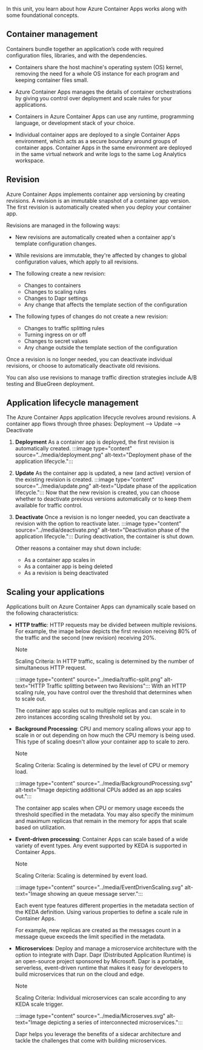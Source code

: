 In this unit, you learn about how Azure Container Apps works along with some foundational concepts.

## Container management

Containers bundle together an application’s code with required configuration files, libraries, and with the dependencies.

- Containers share the host machine's operating system (OS) kernel, removing the need for a whole OS instance for each program and keeping container files small.

- Azure Container Apps manages the details of container orchestrations by giving you control over deployment and scale rules for your applications.

- Containers in Azure Container Apps can use any runtime, programming language, or development stack of your choice.

- Individual container apps are deployed to a single Container Apps environment, which acts as a secure boundary around groups of container apps. Container Apps in the same environment are deployed in the same virtual network and write logs to the same Log Analytics workspace.

## Revision

Azure Container Apps implements container app versioning by creating revisions. A revision is an immutable snapshot of a container app version. The first revision is automatically created when you deploy your container app.

Revisions are managed in the following ways:

- New revisions are automatically created when a container app's template configuration changes.
- While revisions are immutable, they're affected by changes to global configuration values, which apply to all revisions.

- The following create a new revision:

  - Changes to containers
  - Changes to scaling rules
  - Changes to Dapr settings
  - Any change that affects the template section of the configuration

- The following types of changes do not create a new revision:
  - Changes to traffic splitting rules
  - Turning ingress on or off
  - Changes to secret values
  - Any change outside the template section of the configuration

Once a revision is no longer needed, you can deactivate individual revisions, or choose to automatically deactivate old revisions.

You can also use revisions to manage traffic direction strategies include A/B testing and BlueGreen deployment.

## Application lifecycle management

The Azure Container Apps application lifecycle revolves around revisions.
A container app flows through three phases: Deployment —> Update —> Deactivate

1. **Deployment**
   As a container app is deployed, the first revision is automatically created.
   :::image type="content" source="../media/deployment.png" alt-text="Deployment phase of the application lifecycle.":::

2. **Update**
   As the container app is updated, a new (and active) version of the existing revision is created.
   :::image type="content" source="../media/update.png" alt-text="Update phase of the application lifecycle.":::
   Now that the new revision is created, you can choose whether to deactivate previous versions automatically or to keep them available for traffic control.

3. **Deactivate**
   Once a revision is no longer needed, you can deactivate a revision with the option to reactivate later.
   :::image type="content" source="../media/deactivate.png" alt-text="Deactivation phase of the application lifecycle.":::
   During deactivation, the container is shut down.

   Other reasons a container may shut down include:

   - As a container app scales in
   - As a container app is being deleted
   - As a revision is being deactivated

## Scaling your applications

Applications built on Azure Container Apps can dynamically scale based on the following characteristics:

- **HTTP traffic**: HTTP requests may be divided between multiple revisions. For example, the image below depicts the first revision receiving 80% of the traffic and the second (new revision) receiving 20%.

  > [!NOTE]
  > Scaling Criteria: In HTTP traffic, scaling is determined by the number of simultaneous HTTP request.

  :::image type="content" source="../media/traffic-split.png" alt-text="HTTP Traffic splitting between two Revisions":::
  With an HTTP scaling rule, you have control over the threshold that determines when to scale out.

  The container app scales out to multiple replicas and can scale in to zero instances according scaling threshold set by you.

- **Background Processing**: CPU and memory scaling allows your app to scale in or out depending on how much the CPU memory is being used. This type of scaling doesn't allow your container app to scale to zero.

  > [!NOTE]
  > Scaling Criteria: Scaling is determined by the level of CPU or memory load.

  :::image type="content" source="../media/BackgroundProcessing.svg" alt-text="Image depicting additional CPUs added as an app scales out.":::

  The container app scales when CPU or memory usage exceeds the threshold specified in the metadata. You may also specify the minimum and maximum replicas that remain in the memory for apps that scale based on utilization.

- **Event-driven processing**: Container Apps can scale based of a wide variety of event types. Any event supported by KEDA is supported in Container Apps.

  > [!NOTE]
  > Scaling Criteria: Scaling is determined by event load.

  :::image type="content" source="../media/EventDrivenScaling.svg" alt-text="Image showing an queue message server.":::

  Each event type features different properties in the metadata section of the KEDA definition. Using various properties to define a scale rule in Container Apps.

  For example, new replicas are created as the messages count in a message queue exceeds the limit specified in the metadata.

- **Microservices**: Deploy and manage a microservice architecture with the option to integrate with Dapr. Dapr (Distributed Application Runtime) is an open-source project sponsored by Microsoft. Dapr is a portable, serverless, event-driven runtime that makes it easy for developers to build microservices that run on the cloud and edge.

  > [!NOTE]
  > Scaling Criteria: Individual microservices can scale according to any KEDA scale trigger.

  :::image type="content" source="../media/Microserves.svg" alt-text="Image depicting a series of interconnected microservices.":::

  Dapr helps you leverage the benefits of a sidecar architecture and tackle the challenges that come with building microservices.
